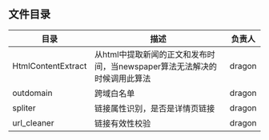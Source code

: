 ## 文件目录

| 目录                | 描述                                                             | 负责人   |
|--------------------|------------------------------------------------------------------|---------|
| HtmlContentExtract | 从html中提取新闻的正文和发布时间，当newspaper算法无法解决的时候调用此算法 | dragon  |
| outdomain          | 跨域白名单                                                         | dragon  |
| spliter            | 链接属性识别，是否是详情页链接                                        | dragon  |
| url_cleaner        | 链接有效性校验                                                      | dragon  |
